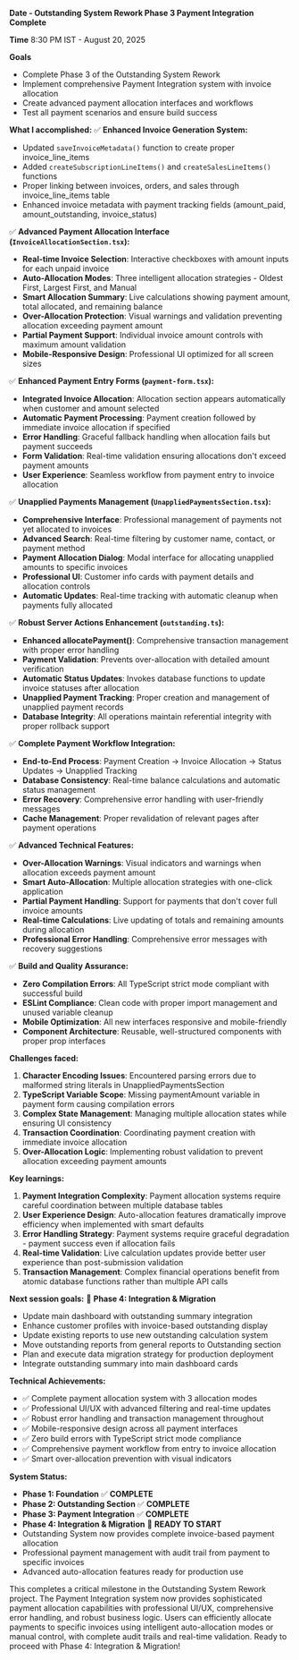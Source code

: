**Date - Outstanding System Rework Phase 3 Payment Integration Complete**

**Time**
8:30 PM IST - August 20, 2025

**Goals**
- Complete Phase 3 of the Outstanding System Rework
- Implement comprehensive Payment Integration system with invoice allocation
- Create advanced payment allocation interfaces and workflows
- Test all payment scenarios and ensure build success

**What I accomplished:**
✅ **Enhanced Invoice Generation System:**
- Updated `saveInvoiceMetadata()` function to create proper invoice_line_items
- Added `createSubscriptionLineItems()` and `createSalesLineItems()` functions
- Proper linking between invoices, orders, and sales through invoice_line_items table
- Enhanced invoice metadata with payment tracking fields (amount_paid, amount_outstanding, invoice_status)

✅ **Advanced Payment Allocation Interface (`InvoiceAllocationSection.tsx`):**
- **Real-time Invoice Selection**: Interactive checkboxes with amount inputs for each unpaid invoice
- **Auto-Allocation Modes**: Three intelligent allocation strategies - Oldest First, Largest First, and Manual
- **Smart Allocation Summary**: Live calculations showing payment amount, total allocated, and remaining balance
- **Over-Allocation Protection**: Visual warnings and validation preventing allocation exceeding payment amount
- **Partial Payment Support**: Individual invoice amount controls with maximum amount validation
- **Mobile-Responsive Design**: Professional UI optimized for all screen sizes

✅ **Enhanced Payment Entry Forms (`payment-form.tsx`):**
- **Integrated Invoice Allocation**: Allocation section appears automatically when customer and amount selected
- **Automatic Payment Processing**: Payment creation followed by immediate invoice allocation if specified
- **Error Handling**: Graceful fallback handling when allocation fails but payment succeeds
- **Form Validation**: Real-time validation ensuring allocations don't exceed payment amounts
- **User Experience**: Seamless workflow from payment entry to invoice allocation

✅ **Unapplied Payments Management (`UnappliedPaymentsSection.tsx`):**
- **Comprehensive Interface**: Professional management of payments not yet allocated to invoices
- **Advanced Search**: Real-time filtering by customer name, contact, or payment method
- **Payment Allocation Dialog**: Modal interface for allocating unapplied amounts to specific invoices
- **Professional UI**: Customer info cards with payment details and allocation controls
- **Automatic Updates**: Real-time tracking with automatic cleanup when payments fully allocated

✅ **Robust Server Actions Enhancement (`outstanding.ts`):**
- **Enhanced allocatePayment()**: Comprehensive transaction management with proper error handling
- **Payment Validation**: Prevents over-allocation with detailed amount verification
- **Automatic Status Updates**: Invokes database functions to update invoice statuses after allocation
- **Unapplied Payment Tracking**: Proper creation and management of unapplied payment records
- **Database Integrity**: All operations maintain referential integrity with proper rollback support

✅ **Complete Payment Workflow Integration:**
- **End-to-End Process**: Payment Creation → Invoice Allocation → Status Updates → Unapplied Tracking
- **Database Consistency**: Real-time balance calculations and automatic status management
- **Error Recovery**: Comprehensive error handling with user-friendly messages
- **Cache Management**: Proper revalidation of relevant pages after payment operations

✅ **Advanced Technical Features:**
- **Over-Allocation Warnings**: Visual indicators and warnings when allocation exceeds payment amount
- **Smart Auto-Allocation**: Multiple allocation strategies with one-click application
- **Partial Payment Handling**: Support for payments that don't cover full invoice amounts
- **Real-time Calculations**: Live updating of totals and remaining amounts during allocation
- **Professional Error Handling**: Comprehensive error messages with recovery suggestions

✅ **Build and Quality Assurance:**
- **Zero Compilation Errors**: All TypeScript strict mode compliant with successful build
- **ESLint Compliance**: Clean code with proper import management and unused variable cleanup
- **Mobile Optimization**: All new interfaces responsive and mobile-friendly
- **Component Architecture**: Reusable, well-structured components with proper prop interfaces

**Challenges faced:**
1. **Character Encoding Issues**: Encountered parsing errors due to malformed string literals in UnappliedPaymentsSection
2. **TypeScript Variable Scope**: Missing paymentAmount variable in payment form causing compilation errors
3. **Complex State Management**: Managing multiple allocation states while ensuring UI consistency
4. **Transaction Coordination**: Coordinating payment creation with immediate invoice allocation
5. **Over-Allocation Logic**: Implementing robust validation to prevent allocation exceeding payment amounts

**Key learnings:**
1. **Payment Integration Complexity**: Payment allocation systems require careful coordination between multiple database tables
2. **User Experience Design**: Auto-allocation features dramatically improve efficiency when implemented with smart defaults
3. **Error Handling Strategy**: Payment systems require graceful degradation - payment success even if allocation fails
4. **Real-time Validation**: Live calculation updates provide better user experience than post-submission validation
5. **Transaction Management**: Complex financial operations benefit from atomic database functions rather than multiple API calls

**Next session goals:**
🎯 **Phase 4: Integration & Migration**
- Update main dashboard with outstanding summary integration
- Enhance customer profiles with invoice-based outstanding display
- Update existing reports to use new outstanding calculation system  
- Move outstanding reports from general reports to Outstanding section
- Plan and execute data migration strategy for production deployment
- Integrate outstanding summary into main dashboard cards

**Technical Achievements:**
- ✅ Complete payment allocation system with 3 allocation modes
- ✅ Professional UI/UX with advanced filtering and real-time updates
- ✅ Robust error handling and transaction management throughout
- ✅ Mobile-responsive design across all payment interfaces  
- ✅ Zero build errors with TypeScript strict mode compliance
- ✅ Comprehensive payment workflow from entry to invoice allocation
- ✅ Smart over-allocation prevention with visual indicators

**System Status:**
- **Phase 1: Foundation** ✅ **COMPLETE**
- **Phase 2: Outstanding Section** ✅ **COMPLETE** 
- **Phase 3: Payment Integration** ✅ **COMPLETE**
- **Phase 4: Integration & Migration** 🚧 **READY TO START**
- Outstanding System now provides complete invoice-based payment allocation
- Professional payment management with audit trail from payment to specific invoices
- Advanced auto-allocation features ready for production use

This completes a critical milestone in the Outstanding System Rework project. The Payment Integration system now provides sophisticated payment allocation capabilities with professional UI/UX, comprehensive error handling, and robust business logic. Users can efficiently allocate payments to specific invoices using intelligent auto-allocation modes or manual control, with complete audit trails and real-time validation. Ready to proceed with Phase 4: Integration & Migration!